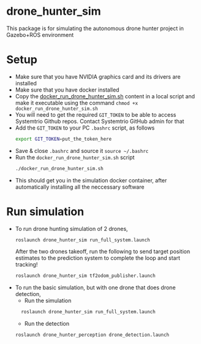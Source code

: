 # drone_hunter_sim
This package is for simulating the autonomous drone hunter project in Gazebo+ROS environment
# Setup
* Make sure that you have NVIDIA graphics card and its drivers are installed
* Make sure that you have docker installed
* Copy the [docker_run_drone_hunter_sim.sh](https://github.com/SystemTrio-Robotics/drone_hunter_sim/blob/main/scripts/docker_run_drone_hunter_sim.sh) content in a local script and make it executable using the command `chmod +x docker_run_drone_hunter_sim.sh`
* You will need to get the required `GIT_TOKEN` to be able to access Systemtrio Github repos. Contact Systemtrio GitHub admin for that
* Add the `GIT_TOKEN` to your PC `.bashrc` script, as follows
  ```sh
  export GIT_TOKEN=put_the_token_here
  ```
* Save & close `.bashrc` and source it `source ~/.bashrc`
* Run the `docker_run_drone_hunter_sim.sh` script
  ```sh
  ./docker_run_drone_hunter_sim.sh
  ```
* This should get you in the simulation docker container, after automatically installing all the neccessary software

# Run simulation
* To run drone hunting simulation of 2 drones,
  ```sh
  roslaunch drone_hunter_sim run_full_system.launch
  ```
  After the two drones takeoff, run the following to send target position estimates to the prediction system to complete the loop and start tracking!
  ```bash
  roslaunch drone_hunter_sim tf2odom_publisher.launch
  ```
* To run the basic simulation, but with one drone that does drone detection,
  * Run the simulation
  ```bash
    roslaunch drone_hunter_sim run_full_system.launch
  ```
  * Run the detection
  ```bash
  roslaunch drone_hunter_perception drone_detection.launch
  ```
